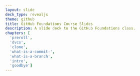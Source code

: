 ```yaml
---
layout: slide
deck_type: revealjs
theme: github
title: GitHub Foundations Course Slides
description: A slide deck to the GitHub Foundations class.
chapters: [
  'preroll',
  'dvcs',
  'clone',
  'what-is-a-commit-',
  'what-is-a-branch',
  'intro',
  'goodbye']
---
```

